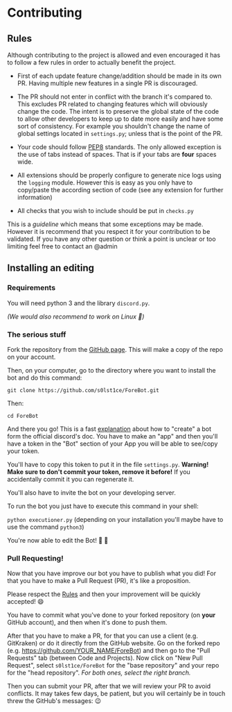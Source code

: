 # Contributing

## Rules

Although contributing to the project is allowed and even encouraged it has to follow a few rules in order to actually benefit the project.

- First of each update feature change/addition should be made in its own PR. Having multiple new features in a single PR is discouraged.

- The PR should not enter in conflict with the branch it's compared to. This excludes PR related to changing features which will obviously change the code. The intent is to preserve the global state of the code to allow other developers to keep up to date more easily and have some sort of consistency. For example you shouldn't change the name of global settings located in `settings.py`; unless that is the point of the PR.
- Your code should follow [PEP8](https://www.python.org/dev/peps/pep-0008/) standards. The only allowed exception is the use of tabs instead of spaces. That is if your tabs are **four** spaces wide.
- All extensions should be properly configure to generate nice logs using the `logging` module. However this is easy as you only have to copy/paste the according section of code (see any extension for further information)
- All checks that you wish to include should be put in `checks.py`



This is a *guideline* which means that some exceptions may be made. However it is recommend that you respect it for your contribution to be validated. If you have any other question or think a point is unclear or too limiting feel free to contact an @admin

## Installing an editing

### Requirements

You will need python 3 and the library `discord.py`.

*(We would also recommend to work on Linux :penguin:)*

### The serious stuff

Fork the repository from the [GitHub page](https://github.com/s0lst1ce/ForeBot). This will make a copy of the repo on your account.

Then, on your computer, go to the directory where you want to install the bot and do this command:

`git clone https://github.com/s0lst1ce/ForeBot.git`

Then:

`cd ForeBot` 

And there you go! This is a fast [explanation](https://discordapp.com/developers/docs/intro#bots-and-apps) about how to "create" a bot form the official discord's doc. You have to make an "app" and then you'll have a token in the "Bot" section of your App you will be able to see/copy your token.

You'll have to copy this token to put it in the file `settings.py`. **Warning! Make sure to don't commit your token, remove it before!** If you accidentally commit it you can regenerate it.

You'll also have to invite the bot on your developing server.

To run the bot you just have to execute this command in your shell: 

`python executioner.py` (depending on your installation you'll maybe have to use the command `python3`)

You're now able to edit the Bot! :tada: :confetti_ball:

### Pull Requesting!

Now that you have improve our bot you have to publish what you did! For that you have to make a Pull Request (PR), it's like a proposition.

Please respect the [Rules](#Rules) and then your improvement will be quickly accepted! :smile:

You have to commit what you've done to your forked repository (on **your** GitHub account), and  then when it's done to push them.

After that you have to make a PR, for that you can use a client (e.g. GitKraken) or do it directly from the GitHub website. Go on the forked repo (e.g. https://github.com/YOUR_NAME/ForeBot) and then go to the "Pull Requests" tab (between Code and Projects). Now click on "New Pull Request", select `s0lst1ce/ForeBot` for the "base repository" and your repo for the "head repository". *For both ones, select the right branch.*

Then you can submit your PR, after that we will review your PR to avoid conflicts. It may takes few days, be patient, but you will certainly be in touch threw the GitHub's messages: :wink: